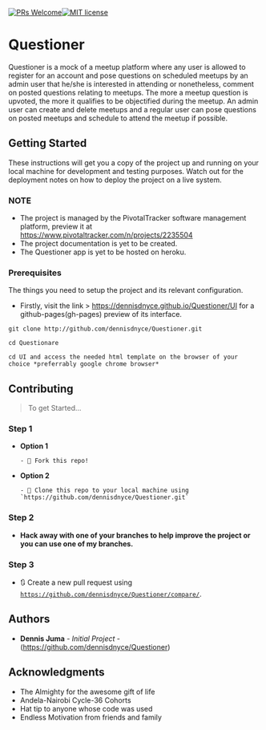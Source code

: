 [![PRs Welcome](https://img.shields.io/badge/PRs-welcome-brightgreen.svg?style=flat-square)](http://makeapullrequest.com)[![MIT license](http://img.shields.io/badge/license-MIT-brightgreen.svg)](http://opensource.org/licenses/MIT)
# Questioner
Questioner is a mock of a meetup platform where any user is allowed to register for an account and pose questions on scheduled meetups by an admin user that he/she is interested in attending or nonetheless, comment on posted questions relating to meetups. The more a meetup question is upvoted, the more it qualifies to be objectified during the meetup. An admin user can create and delete meetups and a regular user can pose questions on posted meetups and schedule to attend the meetup if possible.

## Getting Started
These instructions will get you a copy of the project up and running on your local machine for development and testing purposes. Watch out for the deployment notes on how to deploy the project on a live system.

### NOTE
- The project is managed by the PivotalTracker software management platform, preview it at https://www.pivotaltracker.com/n/projects/2235504
- The project documentation is yet to be created.
- The Questioner app is yet to be hosted on heroku.

### Prerequisites
The things you need to setup the project and its relevant configuration.

- Firstly, visit the link > https://dennisdnyce.github.io/Questioner/UI for a github-pages(gh-pages) preview of its interface.

```
git clone http://github.com/dennisdnyce/Questioner.git
```
```
cd Questionare
```
```
cd UI and access the needed html template on the browser of your choice *preferrably google chrome browser*
```
## Contributing
> To get Started...

### Step 1
- **Option 1**

      - 🍴 Fork this repo!

- **Option 2**   

      - 👯 Clone this repo to your local machine using `https://github.com/dennisdnyce/Questioner.git`

### Step 2
- **Hack away with one of your branches to help improve the project or you can use one of my branches.**

### Step 3
- 🔃 Create a new pull request using <a href="https://github.com/dennisdnyce/Questioner/compare/" target="_blank">`https://github.com/dennisdnyce/Questioner/compare/`</a>.

## Authors

* **Dennis Juma** - *Initial Project* - (https://github.com/dennisdnyce/Questioner)

## Acknowledgments

* The Almighty for the awesome gift of life
* Andela-Nairobi Cycle-36 Cohorts
* Hat tip to anyone whose code was used
* Endless Motivation from friends and family
